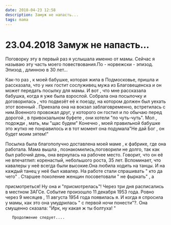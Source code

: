 ```yaml
---
date: 2018-04-23 12:58
description: Замуж не напасть...
tags: mama
---
```

# 23.04.2018 Замуж не напасть...

Поговорку  эту в первый раз я услышала именно от мамы. Сейчас я называю эту часть моего повествования.По - норвежски  - эпизод.  Эпизод , длинною в 30 лет... 

  Как-то  раз , к моей бабушке, которая жила в Подмосковье, пришла и рассказала, что у них гостит сослуживец мужа из Благовещенска и он может передать посылку для мамы. И вот , что мне рассказала бабушка, когда я уже была взрослой. Собрала она посылочку и договорилась , что подвезёт её к поезду, на котором должен был уехать этот военный . Приехала она на вокзал заблаговременно, встретилась с ним.Военного провожал друг, у которого он гостил и по обычаю перед дорогой , в привокзальном буфете , они  хотели  "по чуть-чуть". Мол , подожди , мать, мы "щас будем" Конечно , моей правильной бабушке это жутко не понравилось и в тот момент она подумала"Не дай Бог , он будет моим зятем!" 

 Посылка была благополучно доставлена моей маме , к фабрике, где она работала. Мама вышла , познакомились,поговорили не долго, так как был рабочий день, она вернулась на рабочее место. Говорит, что он её не впечатлил: коренастый, небольшого роста, 35 лет. Вспоминает, что кавалеры у неё всегда были высокие.Она любила ходить на танцы. И на каждый танец у неё был кавалер.  На работе стали спрашивать " кто  да чего" . Старшее поколение женщин посоветовали " не фыркать" , а 

присмотреться! Ну она и "присмотрелась"! Через три дня расписались в местном ЗАГСе. Событие произошло 11 декабря 1953 года. Ровно через 9 месяцев , 11 августа 1954 года появилась я. И когда я спросила у мамы,  как это она умудрилась " с первой ночи понести"?. Она смущенно сказала: "Ирк, ну какая ж ты болтуха! "

 

       Продолжение следует....
